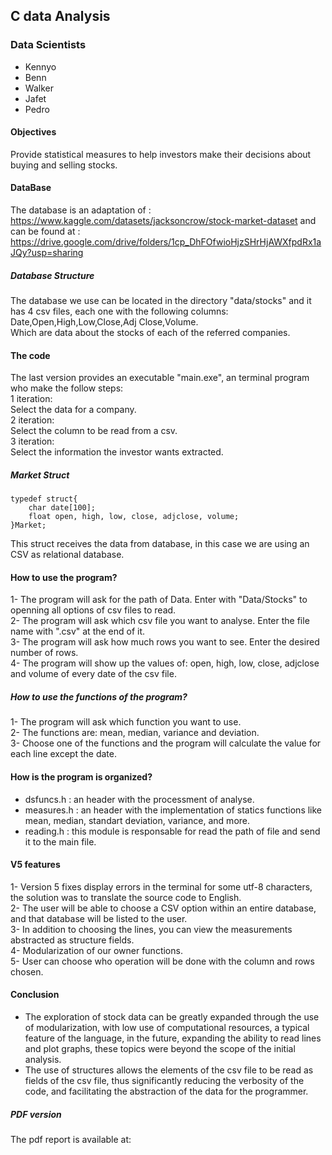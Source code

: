 ## C data Analysis

### Data Scientists 
  - Kennyo
  - Benn
  - Walker
  - Jafet
  - Pedro
  
#### Objectives
Provide statistical measures to help investors make their decisions about buying and selling stocks.

#### DataBase
The database is an adaptation of : https://www.kaggle.com/datasets/jacksoncrow/stock-market-dataset 
and can be found at : https://drive.google.com/drive/folders/1cp_DhFOfwioHjzSHrHjAWXfpdRx1aJQy?usp=sharing

##### Database Structure
The database we use can be located in the directory "data/stocks" and it has 4 csv files, each one with the following columns:<br>
Date,Open,High,Low,Close,Adj Close,Volume.<br>
Which are data about the stocks of each of the referred companies.<br>

#### The code
The last version provides an executable "main.exe", an terminal program who make the follow steps:<br>
1 iteration:<br>
Select the data for a company.<br>
2 iteration:<br>
Select the column to be read from a csv.<br>
3 iteration:<br>
Select the information the investor wants extracted.<br>

##### Market Struct
```
typedef struct{
    char date[100];
    float open, high, low, close, adjclose, volume;
}Market;
```
This struct receives the data from database, in this case we are using an CSV as relational database.

#### How to use the program?

1- The program will ask for the path of Data. Enter with "Data/Stocks" to openning all options of csv files to read.<br>
2- The program will ask which csv file you want to analyse. Enter the file name with ".csv" at the end of it.<br>
3- The program will ask how much rows you want to see. Enter the desired number of rows.<br>
4- The program will show up the values of: open, high, low, close, adjclose and volume of every date of the csv file.<br>

##### How to use the functions of the program?

1- The program will ask which function you want to use. <br>
2- The functions are: mean, median, variance and deviation.<br>
3- Choose one of the functions and the program will calculate the value for each line except the date.<br>

#### How is the program is organized?
- dsfuncs.h  : an header with the processment of analyse.<br>
- measures.h : an header with the implementation of statics functions like mean, median, standart deviation, variance, and more.<br>
- reading.h  : this module is responsable for read the path of file and send it to the main file.<br>

#### V5 features
1- Version 5 fixes display errors in the terminal for some utf-8 characters, the solution was to translate the source code to English.<br>
2- The user will be able to choose a CSV option within an entire database, and that database will be listed to the user.<br>
3- In addition to choosing the lines, you can view the measurements abstracted as structure fields.<br>
4- Modularization of our owner functions.<br>
5- User can choose who operation will be done with the column and rows chosen.<br>

#### Conclusion
- The exploration of stock data can be greatly expanded through the use of modularization, with low use of computational resources, a typical feature of the language, in the future, expanding the ability to read lines and plot graphs, these topics were beyond the scope of the initial analysis.
- The use of structures allows the elements of the csv file to be read as fields of the csv file, thus significantly reducing the verbosity of the code, and facilitating the abstraction of the data for the programmer.

##### PDF version
The pdf report is available at: 

